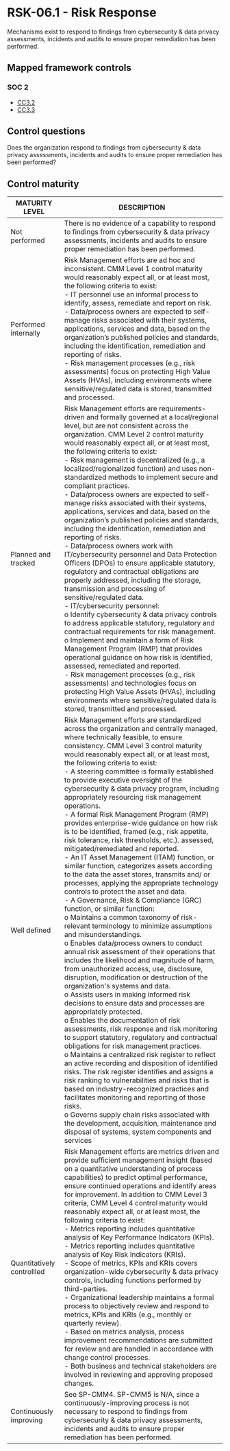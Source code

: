 # RSK-06.1 - Risk Response
Mechanisms exist to respond to findings from cybersecurity & data privacy assessments, incidents and audits to ensure proper remediation has been performed.
## Mapped framework controls
### SOC 2
- [CC3.2](../soc2/cc32.md)
- [CC3.3](../soc2/cc33.md)
## Control questions
Does the organization respond to findings from cybersecurity & data privacy assessments, incidents and audits to ensure proper remediation has been performed?
## Control maturity
|       MATURITY LEVEL       |                                                                                                                                                                                                                                                                                                                                                                                                                                                                                                                                                                                                                                                                                                                                                                                                                                                                                                                                                                                                                                                                    DESCRIPTION                                                                                                                                                                                                                                                                                                                                                                                                                                                                                                                                                                                                                                                                                                                                                                                                                                                                                                                                                                                                                                                                     |
|----------------------------|----------------------------------------------------------------------------------------------------------------------------------------------------------------------------------------------------------------------------------------------------------------------------------------------------------------------------------------------------------------------------------------------------------------------------------------------------------------------------------------------------------------------------------------------------------------------------------------------------------------------------------------------------------------------------------------------------------------------------------------------------------------------------------------------------------------------------------------------------------------------------------------------------------------------------------------------------------------------------------------------------------------------------------------------------------------------------------------------------------------------------------------------------------------------------------------------------------------------------------------------------------------------------------------------------------------------------------------------------------------------------------------------------------------------------------------------------------------------------------------------------------------------------------------------------------------------------------------------------------------------------------------------------------------------------------------------------------------------------------------------------------------------------------------------------------------------------------------------------------------------------------------------------------------------------------------------------------------------------------------------------------------------------------------------------------------------------------------------------------------------------------------------------|
| Not performed              | There is no evidence of a capability to respond to findings from cybersecurity & data privacy assessments, incidents and audits to ensure proper remediation has been performed.                                                                                                                                                                                                                                                                                                                                                                                                                                                                                                                                                                                                                                                                                                                                                                                                                                                                                                                                                                                                                                                                                                                                                                                                                                                                                                                                                                                                                                                                                                                                                                                                                                                                                                                                                                                                                                                                                                                                                                   |
| Performed internally       | Risk Management efforts are ad hoc and inconsistent. CMM Level 1 control maturity would reasonably expect all, or at least most, the following criteria to exist:<br>- IT personnel use an informal process to identify, assess, remediate and report on risk.<br>- Data/process owners are expected to self-manage risks associated with their systems, applications, services and data, based on the organization’s published policies and standards, including the identification, remediation and reporting of risks.<br>- Risk management processes (e.g., risk assessments) focus on protecting High Value Assets (HVAs), including environments where sensitive/regulated data is stored, transmitted and processed.                                                                                                                                                                                                                                                                                                                                                                                                                                                                                                                                                                                                                                                                                                                                                                                                                                                                                                                                                                                                                                                                                                                                                                                                                                                                                                                                                                                                                        |
| Planned and tracked        | Risk Management efforts are requirements-driven and formally governed at a local/regional level, but are not consistent across the organization. CMM Level 2 control maturity would reasonably expect all, or at least most, the following criteria to exist:<br>- Risk management is decentralized (e.g., a localized/regionalized function) and uses non-standardized methods to implement secure and compliant practices.<br>- Data/process owners are expected to self-manage risks associated with their systems, applications, services and data, based on the organization’s published policies and standards, including the identification, remediation and reporting of risks.<br>- Data/process owners work with IT/cybersecurity personnel and Data Protection Officers (DPOs) to ensure applicable statutory, regulatory and contractual obligations are properly addressed, including the storage, transmission and processing of sensitive/regulated data.<br>- IT/cybersecurity personnel:<br>o	Identify cybersecurity & data privacy controls to address applicable statutory, regulatory and contractual requirements for risk management.<br>o	Implement and maintain a form of Risk Management Program (RMP) that provides operational guidance on how risk is identified, assessed, remediated and reported.<br>- Risk management processes (e.g., risk assessments) and technologies focus on protecting High Value Assets (HVAs), including environments where sensitive/regulated data is stored, transmitted and processed.                                                                                                                                                                                                                                                                                                                                                                                                                                                                                                                                                                                                  |
| Well defined               | Risk Management efforts are standardized across the organization and centrally managed, where technically feasible, to ensure consistency. CMM Level 3 control maturity would reasonably expect all, or at least most, the following criteria to exist:<br>- A steering committee is formally established to provide executive oversight of the cybersecurity & data privacy program, including appropriately resourcing risk management operations.<br>- A formal Risk Management Program (RMP) provides enterprise-wide guidance on how risk is to be identified, framed (e.g., risk appetite, risk tolerance, risk thresholds, etc.). assessed, mitigated/remediated and reported.<br>- An IT Asset Management (ITAM) function, or similar function, categorizes assets according to the data the asset stores, transmits and/ or processes, applying the appropriate technology controls to protect the asset and data.<br>- A Governance, Risk & Compliance (GRC) function, or similar function:<br>o	Maintains a common taxonomy of risk-relevant terminology to minimize assumptions and misunderstandings. <br>o	Enables data/process owners to conduct annual risk assessment of their operations that includes the likelihood and magnitude of harm, from unauthorized access, use, disclosure, disruption, modification or destruction of the organization's systems and data.<br>o	Assists users in making informed risk decisions to ensure data and processes are appropriately protected.<br>o	Enables the documentation of risk assessments, risk response and risk monitoring to support statutory, regulatory and contractual obligations for risk management practices.<br>o	Maintains a centralized risk register to reflect an active recording and disposition of identified risks. The risk register identifies and assigns a risk ranking to vulnerabilities and risks that is based on industry-recognized practices and facilitates monitoring and reporting of those risks.<br>o	Governs supply chain risks associated with the development, acquisition, maintenance and disposal of systems, system components and services |
| Quantitatively controllled | Risk Management efforts are metrics driven and provide sufficient management insight (based on a quantitative understanding of process capabilities) to predict optimal performance, ensure continued operations and identify areas for improvement. In addition to CMM Level 3 criteria, CMM Level 4 control maturity would reasonably expect all, or at least most, the following criteria to exist:<br>- 	Metrics reporting includes quantitative analysis of Key Performance Indicators (KPIs).<br>- 	Metrics reporting includes quantitative analysis of Key Risk Indicators (KRIs).<br>- 	Scope of metrics, KPIs and KRIs covers organization-wide cybersecurity & data privacy controls, including functions performed by third-parties.<br>- 	Organizational leadership maintains a formal process to objectively review and respond to metrics, KPIs and KRIs (e.g., monthly or quarterly review).<br>- 	Based on metrics analysis, process improvement recommendations are submitted for review and are handled in accordance with change control processes.<br>- 	Both business and technical stakeholders are involved in reviewing and approving proposed changes.                                                                                                                                                                                                                                                                                                                                                                                                                                                                                                                                                                                                                                                                                                                                                                                                                                                                                                                                                                          |
| Continuously improving     | See SP-CMM4. SP-CMM5 is N/A, since a continuously-improving process is not necessary to respond to findings from cybersecurity & data privacy assessments, incidents and audits to ensure proper remediation has been performed.                                                                                                                                                                                                                                                                                                                                                                                                                                                                                                                                                                                                                                                                                                                                                                                                                                                                                                                                                                                                                                                                                                                                                                                                                                                                                                                                                                                                                                                                                                                                                                                                                                                                                                                                                                                                                                                                                                                   |
